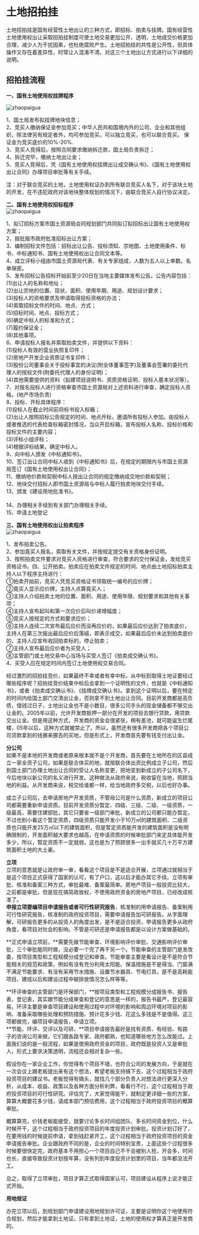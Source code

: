 # 土地招拍挂 #
土地招拍挂是国有经营性土地出让的三种方式，即招标、拍卖与挂牌。国有经营性土地使用权出让采取招拍挂制度可使土地交易更加公开、透明，土地成交价格更加合理，减少人为干扰因素，也杜绝腐败产生。土地招拍挂的共性是公开性，但具体操作又存在着差异性，时常让人混淆不清。对这三个土地出让方式进行以下详细的说明。

## 招拍挂流程 ##
**一、国有土地使用权挂牌程序**

![zhaopaigua](https://i.imgur.com/lmxGkuJ.jpg)<br>

1、国土局发布拟挂牌地块信息；<br>
2、竞买人缴纳保证金参加竞买；中华人民共和国境内外的公司、企业和其他组织，除法律另有规定者外，均可参加竞买。可以独立竞买，也可以联合竞买。
保证金为竞买底价的10%-20%.<br>
3、竞买人竞得后，按照合同要求缴纳拆迁款，国土局负责拆迁；<br>
4、拆迁完毕，缴纳土地出让金；<br>
5、竞买人竞得后，凭《国有土地使用权挂牌出让成交确认书》、《国有土地使用权出让合同》办理项目审批等有关手续。<br>

注：对于联合竞买的土地，土地使用权证办到所有联合竞买人名下，对于该块土地的开发，在不违犯政府对该地块整体规划的情况下，由联合竞买人自行协议决定。<br>

**二、国有土地使用权招标程序**<br>
![zhaopaigua](https://i.imgur.com/lmxGkuJ.jpg)<br>

1、拟订招标方案市国土资源局会同规划部门共同拟订拟招标出让国有土地使用权方案；<br>
2、报批报市政府批准招标出让方案；<br>
3、编制招标文件包括：招标出让公告、投标须知、宗地图、土地使用条件、标书、中标通知书、国有土地使用权出让合同文本等。<br>
4、成立评标小组由市国土资源局代表、有关专家组成，人数为五人以上单数。名单保密。<br>
5、发布招标公告招标开始前至少20日在当地主要媒体发布公告。公告内容包括：<br>
(1)出让人的名称和地址；<br>
(2)出让宗地的位置、现状、面积、使用年期、用途、规划设计要求；<br>
(3)投标人的资格要求及申请取得投标资格的办法；<br>
(4)索取招标文件的时间、地点、方式；<br>
(5)招标时间、地点、投标方式；<br>
(6)确定中标人的标准和方式；<br>
(7)履约保证金；<br>
(8)其他事项。<br>
6、申请投标人报名并索取拍卖文件，并提供以下资料：<br>
(1)投标人有效的营业执照复印件；<br>
(2)房地产开发企业资质证书复印件；<br>
(3)股份公司董事会关于投标事宜的决议(附全体董事签字)及董事会签署的委托代理人的授权文件(附委托代理人的身份证明)；<br>
(4)其他需要提供的资料（拟建项目说明书、资质资格证明、投标人基本状况等）。<br>
7、对报名投标人进行资格审查市国土资源局对上述资料进行审查，确定投标人资格。(地产市场负责)<br>
8、投标、开标具体程序：<br>
(1)投标人在截止时间前将标书投入标箱；<br>
(2)出让人按照招标公告规定的时间、地点开标，邀请所有投标人参加。由投标人或者推选的代表检查标箱密封情况，当众开启标箱，宣布投标人名称、投标价格和投标文件的主要内容；<br>
(3)评标小组评标；<br>
(4)根据评标结果，确定中标人。<br>
9、向中标人颁发《中标通知书》。<br>
10、签订出让合同中标人收到《中标通知书》后，在规定的期限内与市国土资源局签订《国有土地使用权出让合同》；<br>
11、缴纳地价款和契税中标人按出让合同的规定缴纳成交地价款和契税；<br>
12、地块交付招标人即市国土资源局与中标人履行拍卖地块交付手续。<br>
13、颁发《建设用地批准书》。<br><br>
14、办理相关手续到有关部门办理相关手续。<br>
15、申请土地登记<br>

**三、国有土地使用权出让拍卖程序<br>**
![zhaopaigua](https://i.imgur.com/lmxGkuJ.jpg)<br>

1、发布拍卖公告。<br>
2、参加竟买人报名，索取有关文件，并按规定提交有关资格身份证明。<br>
3、按照拍卖文件要求对竞买人资格进行审查，符合要求的交付保证金，发给竞买资格证书。四、公开拍卖。拍卖应在拍卖文件规定的时间、地点由土地招标拍卖主持人以下程序主持进行：<br>
①拍卖开始前，竞买人凭竞买资格证书领取统一编号的应价牌；<br>
②竟买人显示应价牌，主持人点算竟买人；<br>
③主持人介绍拍卖土地的位置、面积、用途、使用年限、规划要求和其他有关事项；<br>
④主持人宣布起叫和第一次应价后叫价递增幅度；<br>
⑤竞买人按规定的方式和要求应价；<br>
⑥主持人连续二次宣布最后应价而没再应价的，如果最后应价达到了拍卖底价，主持人在第三次报出最后应价后落槌，即表示成交，如果最后应价未达到拍卖底价的，主持人应宣布收回拍卖标的，停止拍卖；<br>
⑦主持人宣布最后应价者为买受人；<br>
⑧主管部门或土地交易中心当场与买受人签订《拍卖成交确认书》。<br>
4、买受人应在规定时间内签订土地使用权交易合同。<br>


经过激烈的招拍挂竞价，如果最终不幸或者有幸中标，从中标到取得土地证要经过哪些程序呢？招拍挂竞价结束中标后会拿到一个证明性的文件，也就是《中标通知书》，或者《拍卖成交确认书》、《挂牌成交确认书》。拿到这个证明以后，要在特定的时间内给国土部门交清出让金，否则拿不到土地出让合同。目前开发商都是高负债，借钱过日子，土地出让金也不是小数目，很多公司手头的现金储备都不够交出让金的。2005年以前，允许开发商抵押一部分在开发的项目去银行贷款，用贷款交出让金。但是用这种方式，开发商的资金会很紧张，稍有差池，就可能诞生烂尾楼，05年以后，这种方式就被禁止了。所以，虽然还有很多开发商把各个项目公司贷款拿到的钱挪来挪去的买地，但是形式上，开发商首先要有钱支付出让金。<br>

**分公司**<br>
如果不是本地的开发商或者原来根本就不是个开发商，首先要在土地所在的区县成立一家全资子公司，如果是联合体买的地，就按联合体出资比例成立子公司，然后到国土部门办理土地出让合同的受让人名称变更，把地变到新成立的子公司名下，今后地块以新公司的名义进行开发。这种做法从政府来说，税收留在当地，照顾当地的利益。从开发商来说，税交给谁都一样，给当地政府多交税，以后也好办事。<br>

成立子公司后，去申请房地产开发资质，不管母公司是什么资质，新成立的项目公司都需要重新申请资质。目前开发资质分暂定、四级、三级、二级、一级资质，一级最高，需要住建部批，其它只要省一级部门审批，新成立的公司都只能办暂定。不过也别小看这个暂定资质，四级资质只能开发小于10万㎡的建筑面积、二级资质也只能开发25万㎡以下的建筑面积，但是暂定资质能开发的建筑面积是没有明确限制的，开发面积越大要求也越高，在申请资质的时候审批部门来定具体能开发多少，所以，暂定资质不一定就弱，这也是为了照顾很多一出手就买几十万平方建筑面积土地的大土豪。<br>

**立项**<br>
立项的意思就是让政府审一审，看看这个项目是不是适合开展，立项通过就相当于是这个项目正式获得了国家的认可，有了户口，这以后才能办其它手续。立项有审批、核准和备案三种方式，审批最难、备案最简单。房地产项目一般投资比较大，之前都是审批，但是现在搞简政放权，不使用政府资金的房地产项目，已经改成核准了。
<br>
**申报立项要编项目申请报告或者可行性研究报告**，核准制的用申请报告、备案制用可行性研究报告，核准制的政府投资项目，需要申请报告加可研报告。从字面理解，可研报告更多的从投资人的角度出发，是不是适合投资，申请报告更多从政府角度，看项目对社会的影响。不管是可研还是申请报告都是以设计方案做基础的。<br>

**正式申请立项前，**需要先做节能审查、环境影响评价审批、交通影响评价审批，三个审批能同时做，没必要一个完了再干另一个。节能审查的主管部门是发改委，按项目类型和工程规模分成登记和审查。节能审查主要是看设计是不是符合节能相关的规范和政策，例如有没有充分利用太阳能、保温措施是不是得当、门窗满不满足节能要求、有没有采用节水措施、设置节水器具、节电灯具，是不是高耗能项目、建成以后和建设过程中碳排放情况怎么样等等。<br>

**环评审查的主管部门是环保部门，**按项目类型和工程规模分成报告书、报告表、登记表，其实跟节能分成审查和登记的意思是一样的，报告书最严，登记最容易。环评主要是审查项目建设和使用过程中对环境的影响和周边环境对项目的影响、准备采取哪些处理和预防措施、预计花多少钱、花这么多钱是不是值得。这三项都做完，编项目申请报告，申请立项。
<br>
**节能、环评、交评以及可研、**项目申请报告最好是找有资质、有经验、有路子的咨询公司来做，它们跟各路专家、政府都熟，也知道哪些地方怎么改能过。上面我们说的是一般流程，如果是使用政府资金的项目，政府既是投资人又是审批人，形式上要求决策透明，流程还会相对复杂一些。<br>

假设你在一家企业工作，你觉得有个项目不错，也符合公司的发展方向，于是就在一次会议上跟老板提出来有这个想法，希望老板支持搞下去，这个过程相当于政府投资项目的建议书。老板觉得有搞头，就找几个部分负责人对想法进行更深入分析，从成本、收益、政策以及各种方面分析利弊，看看行不行，这个过程相当于政府投资项目的可行性研究。评估完了，大家觉得能干，就制定更详细一些的方案，算算大概要花多少钱，请成本部门预估费用，这个过程相当于政府投资项目的概算审批。<br>

概算算完，价钱老板能接受，就要讨论多长时间组团队、多长时间资金到位，什么时候开干，这个过程相当于政府投资项目的年度投资计划审批。投资计划订好了，在要用钱的时候提前申请，拿到钱赶紧开工，这个过程相当于政府投资项目的资金申请报告审批。企业跟政府不同的是，企业的时间特别宝贵，上面这些个过程很多时候要很快定完，政府基本不用担心一个项目自己不干会被别人抢，开会多，时间也长，直接导致投资计划按年算，没有列到年度投资计划里的项目，当年都没法开工。<br>

总之，取得了立项审批，项目才算正式取得国家认可，项目建设从程序上说才能正式开始。<br>

**用地规证**<br>

办完立项以后，到规划部门申请建设用地规划许可证，主要是证明你这个地使用符合规划，然后才能拿到土地证。只有拿到土地证，土地的使用权才算真正是开发商的。
<br>


